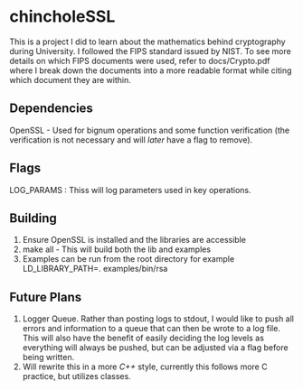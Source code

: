 # chincholeSSL #
This is a project I did to learn about the mathematics behind cryptography during University. I followed the FIPS standard issued by NIST.
To see more details on which FIPS documents were used, refer to docs/Crypto.pdf where I break down the documents into a more readable format while citing which document they are within.

## Dependencies ##
OpenSSL - Used for bignum operations and some function verification (the verification is not necessary and will *later* have a flag to remove).

## Flags ##
LOG_PARAMS : Thiss will log parameters used in key operations.

## Building ##
1. Ensure OpenSSL is installed and the libraries are accessible
2. make all - This will build both the lib and examples
3. Examples can be run from the root directory for example LD_LIBRARY_PATH=. examples/bin/rsa

## Future Plans ##
1. Logger Queue. Rather than posting logs to stdout, I would like to push all errors and information to a queue that can then be wrote to a log file. This will also have the benefit of easily deciding the log levels as everything will always be pushed, but can be adjusted via a flag before being written.
2. Will rewrite this in a more *C++* style, currently this follows more C practice, but utilizes classes.

